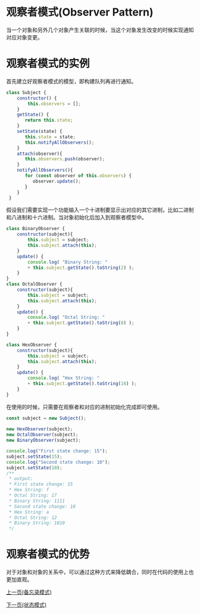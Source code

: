 # 观察者模式(Observer Pattern)
当一个对象和另外几个对象产生关联的时候，当这个对象发生改变的时候实现通知对应对象变更。

# 观察者模式的实例
首先建立好观察者模式的模型，即构建队列再进行通知。
```js
class Subject {
    constructor() {
        this.observers = [];
    }
    getState() {
       return this.state;
    }
    setState(state) {
       this.state = state;
       this.notifyAllObservers();
    }
    attach(observer){
       this.observers.push(observer);      
    }
    notifyAllObservers(){
       for (const observer of this.observers) {
          observer.update();
       }
    }  
 }
```
假设我们需要实现一个功能输入一个十进制要显示出对应的其它进制，比如二进制和八进制和十六进制。当对象初始化后加入到观察者模型中。
```js
class BinaryObserver {
    constructor(subject){
        this.subject = subject;
        this.subject.attach(this);
    }
    update() {
        console.log( "Binary String: " 
        + this.subject.getState().toString(2) ); 
    }
}
class OctalObserver {
    constructor(subject){
        this.subject = subject;
        this.subject.attach(this);
    }
    update() {
        console.log( "Octal String: " 
        + this.subject.getState().toString(8) ); 
    }
}

class HexObserver {
    constructor(subject){
        this.subject = subject;
        this.subject.attach(this);
    }
    update() {
        console.log( "Hex String: " 
        + this.subject.getState().toString(16) ); 
    }
}
```
在使用的时候，只需要在观察者和对应的进制初始化完成即可使用。
```js
const subject = new Subject();
 
new HexObserver(subject);
new OctalObserver(subject);
new BinaryObserver(subject);

console.log("First state change: 15");   
subject.setState(15);
console.log("Second state change: 10");  
subject.setState(10);
/**
 * output:
 * First state change: 15
 * Hex String: f
 * Octal String: 17
 * Binary String: 1111
 * Second state change: 10
 * Hex String: a
 * Octal String: 12
 * Binary String: 1010
 */
```

# 观察者模式的优势
对于对象和对象的关系中，可以通过这种方式来降低耦合，同时在代码的使用上也更加直观。

[上一页(备忘录模式)](../memento-pattern/README.md)

[下一页(状态模式)](../state-pattern/README.md)